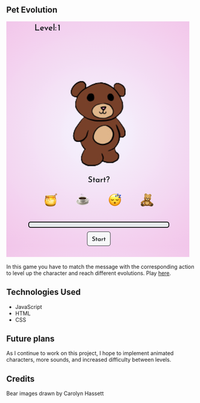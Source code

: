 ## Pet Evolution

![Pet Evolution starting screen](./Assets/pet-evolution-start-screen.png)

In this game you have to match the message with the corresponding action to level up the character and reach different evolutions. Play
<a href="https://pet-evolution-simulator.netlify.app/">here</a>.

## Technologies Used

- JavaScript
- HTML
- CSS

## Future plans

As I continue to work on this project, I hope to implement animated characters, more sounds, and increased difficulty between levels.

## Credits

Bear images drawn by Carolyn Hassett